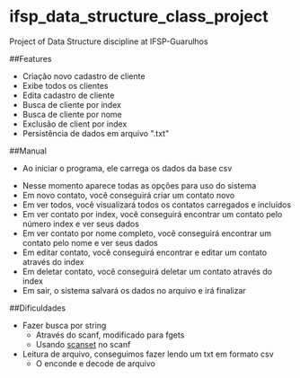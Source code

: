 # ifsp_data_structure_class_project

Project of Data Structure discipline at IFSP-Guarulhos

##Features

- Criação novo cadastro de cliente
- Exibe todos os clientes
- Edita cadastro de cliente
- Busca de cliente por index
- Busca de cliente por nome
- Exclusão de client por index
- Persistência de dados em arquivo ".txt"

##Manual
- Ao iniciar o programa, ele carrega os dados da base csv
 + Nesse momento aparece todas as opções para uso do sistema
 + Em novo contato, você conseguirá criar um contato novo
 + Em ver todos, você visualizará todos os contatos carregados e incluídos
 + Em ver contato por index, você conseguirá encontrar um contato pelo número index e ver seus dados
 + Em ver contato por nome completo, você conseguirá encontrar um contato pelo nome e ver seus dados
 + Em editar contato, você conseguirá encontrar e editar um contato através do index
 + Em deletar contato, você conseguirá deletar um contato através do index
 + Em sair, o sistema salvará os dados no arquivo e irá finalizar

##Dificuldades

- Fazer busca por string
  + Através do scanf, modificado para fgets
  + Usando [scanset](http://pubs.opengroup.org/onlinepubs/009695399/functions/scanf.html) no scanf
- Leitura de arquivo, conseguimos fazer lendo um txt em formato csv
  + O enconde e decode de arquivo


